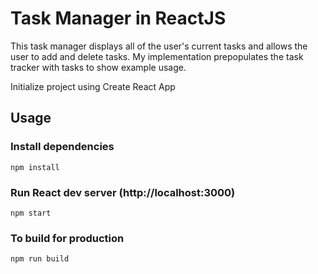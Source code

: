 # Task Manager in ReactJS

This task manager displays all of the user's current tasks and allows the user to add and delete tasks. 
My implementation prepopulates the task tracker with tasks to show example usage. 

Initialize project using Create React App

## Usage

### Install dependencies

```
npm install
```

### Run React dev server (http://localhost:3000)

```
npm start
```


### To build for production

```
npm run build
```
